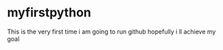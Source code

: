 # myfirstpython
This is the very first time i am going to run github hopefully i ll achieve my goal

